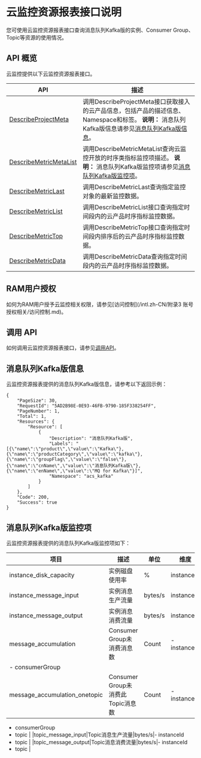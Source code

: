 # 云监控资源报表接口说明

您可使用云监控资源报表接口查询消息队列Kafka版的实例、Consumer Group、Topic等资源的使用情况。

## API 概览

云监控提供以下云监控资源报表接口。

|API|描述|
|---|--|
|[DescribeProjectMeta](/intl.zh-CN/API参考/云产品时序指标类监控数据/DescribeProjectMeta.md)|调用DescribeProjectMeta接口获取接入的云产品信息，包括产品的描述信息、Namespace和标签。 **说明：** 消息队列Kafka版信息请参见[消息队列Kafka版信息](#section_qf5_2kw_foc)。 |
|[DescribeMetricMetaList](/intl.zh-CN/API参考/云产品时序指标类监控数据/DescribeMetricMetaList.md)|调用DescribeMetricMetaList查询云监控开放的时序类指标监控项描述。 **说明：** 消息队列Kafka版监控项请参见[消息队列Kafka版监控项](#section_i2n_kxu_nny)。 |
|[DescribeMetricLast](/intl.zh-CN/API参考/云产品时序指标类监控数据/DescribeMetricLast.md)|调用DescribeMetricLast查询指定监控对象的最新监控数据。|
|[DescribeMetricList](/intl.zh-CN/API参考/云产品时序指标类监控数据/DescribeMetricList.md)|调用DescribeMetricList接口查询指定时间段内的云产品时序指标监控数据。|
|[DescribeMetricTop](/intl.zh-CN/API参考/云产品时序指标类监控数据/DescribeMetricTop.md)|调用DescribeMetricTop接口查询指定时间段内排序后的云产品时序指标监控数据。|
|[DescribeMetricData](/intl.zh-CN/API参考/云产品时序指标类监控数据/DescribeMetricData.md)|调用DescribeMetricData查询指定时间段内的云产品时序指标监控数据。|

## RAM用户授权

如何为RAM用户授予云监控相关权限，请参见[访问控制](/intl.zh-CN/附录3 账号授权相关/访问控制.md)。

## 调用 API

如何调用云监控资源报表接口，请参见[调用API](/intl.zh-CN/API参考/调用API.md)。

## 消息队列Kafka版信息

云监控资源报表提供的消息队列Kafka版信息，请参考以下返回示例：

```
{
    "PageSize": 30,
    "RequestId": "5AD2B98E-0E93-46FB-9790-185F338254FF",
    "PageNumber": 1,
    "Total": 1,
    "Resources": {
        "Resource": [
            {
                "Description": "消息队列Kafka版",
                "Labels": "[{\"name\":\"product\",\"value\":\"Kafka\"},{\"name\":\"productCategory\",\"value\":\"kafka\"},{\"name\":\"groupFlag\",\"value\":\"false\"},{\"name\":\"cnName\",\"value\":\"消息队列Kafka版\"},{\"name\":\"enName\",\"value\":\"MQ for Kafka\"}]",
                "Namespace": "acs_kafka"
            }
        ]
    },
    "Code": 200,
    "Success": true
}
```

## 消息队列Kafka版监控项

云监控资源报表提供的消息队列Kafka版监控项如下：

|项目|描述|单位|维度|
|--|--|--|--|
|instance\_disk\_capacity|实例磁盘使用率|%|instanceId|
|instance\_message\_input|实例消息生产流量|bytes/s|instanceId|
|instance\_message\_output|实例消息消费流量|bytes/s|instanceId|
|message\_accumulation|Consumer Group未消费消息数|Count|-   instanceId
-   consumerGroup |
|message\_accumulation\_onetopic|Consumer Group未消费此 Topic消息数|Count|-   instanceId
-   consumerGroup
-   topic |
|topic\_message\_input|Topic消息生产流量|bytes/s|-   instanceId
-   topic |
|topic\_message\_output|Topic消息消费流量|bytes/s|-   instanceId
-   topic |

